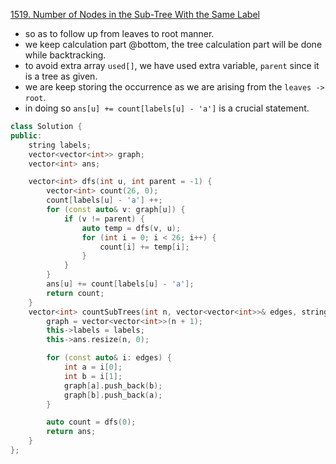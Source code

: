 [1519. Number of Nodes in the Sub-Tree With the Same Label ](https://leetcode.com/problems/number-of-nodes-in-the-sub-tree-with-the-same-label/)

- so as to follow up from leaves to root manner.
- we keep calculation part @bottom, the tree calculation part will be done while backtracking.
- to avoid extra array `used[]`, we have used extra variable, `parent` since it is a tree as given.
- we are keep storing the occurrence as we are arising from the `leaves -> root`.
- in doing so `ans[u] += count[labels[u] - 'a']` is a crucial statement.

```cpp
class Solution {
public:
    string labels;
    vector<vector<int>> graph;
    vector<int> ans;

    vector<int> dfs(int u, int parent = -1) {
        vector<int> count(26, 0);
        count[labels[u] - 'a'] ++;
        for (const auto& v: graph[u]) {
            if (v != parent) {
                auto temp = dfs(v, u);
                for (int i = 0; i < 26; i++) {
                    count[i] += temp[i];
                }
            }
        }
        ans[u] += count[labels[u] - 'a'];
        return count;
    }
    vector<int> countSubTrees(int n, vector<vector<int>>& edges, string labels) {
        graph = vector<vector<int>>(n + 1);
        this->labels = labels;
        this->ans.resize(n, 0);

        for (const auto& i: edges) {
            int a = i[0];
            int b = i[1];
            graph[a].push_back(b);
            graph[b].push_back(a);
        }

        auto count = dfs(0);
        return ans;
    }
};
```
